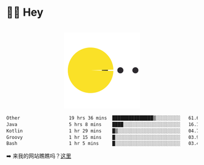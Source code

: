 
# 👋🏻 Hey
<div align="center">
	<br>
	<img src="https://raw.githubusercontent.com/Aniket965/Aniket965/master/pacman.svg?sanitize=true" width="200" height="200">
	<br>
</div>

<!--START_SECTION:waka-->

```txt
Other                  19 hrs 36 mins  ███████████████▒░░░░░░░░░   61.66 %
Java                   5 hrs 8 mins    ████░░░░░░░░░░░░░░░░░░░░░   16.14 %
Kotlin                 1 hr 29 mins    █▒░░░░░░░░░░░░░░░░░░░░░░░   04.70 %
Groovy                 1 hr 15 mins    █░░░░░░░░░░░░░░░░░░░░░░░░   03.96 %
Bash                   1 hr 5 mins     █░░░░░░░░░░░░░░░░░░░░░░░░   03.43 %
```

<!--END_SECTION:waka-->

 ➡️  来我的网站瞧瞧吗？[这里](https://www.shaolongfei.com)

